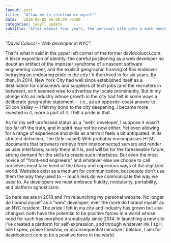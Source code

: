 ```yaml
---
layout: post
title:  "Allow me to reintroduce myself"
date:   2018-08-05 00:00:00 -0500
categories: jekyll update
subtitle: "After almost four years, the personal site gets a much-needed rewrite. A look back at the old site, and a look ahead."
---
```


_"David Colucci - Web developer in NYC"._

That's what it said in the upper left corner of the former davidcolucci.com. A terse exposition of identity: the careful positioning as a web developer no doubt an artifact of the imposter syndrome of a nascent software engineering career, and the explicit geographic framing of this endeavor betraying an endearing pride in the city I'd then lived in for six years. By then, in 2014, New York City had well since established itself as a destination for consumers and suppliers of tech jobs (and the recruiters in between), so it seemed wise to advertise my locale prominently. But in my plunge into an industry whose growth in the city had felt in some ways a deliberate geographic statement -- i.e., as an opposite-coast answer to Silicon Valley -- I felt my bond to the city deepening. I became more invested in it, more a part of it. I felt a pride in that.

As for my self-professed status as a "web" developer, I suppose it wasn't too far off the truth, and in spirit may not be now either. Yet even allowing for a range of experience and skills as a term it feels a bit antiquated. In its strictest definition, The (title-cased) Web probably encompasses HTML documents that browsers retrieve from interconnected servers and render as user interfaces; surely there still is, and will be for the foreseeable future, strong demand for the skills to create such interfaces. But even the most novice of "front-end engineers" and whatever else we choose to call ourselves must take heed of the blurry and capricious ways of the digitized world. Websites exist as a medium for communication, but people don't use them the way they used to -- much less do we communicate the way we used to. As developers we must embrace fluidity, modularity, portability, and platform agnosticism.

So here we are in 2018 and I'm relaunching my personal website. No longer do I brand myself as a "web" developer; ever the more do I brand myself as an NYC resident. The pride I felt in my city and industry has grown but also changed: both have the potential to be positive forces in a world whose need for such has morphed dramatically since 2014. In launching a new site I've created a platform for self-expression, and through whatever ink I spill, bile I spew, praise I bestow, or inconsequential minutiae I belabor, I aim for davidcolucci.com to be a positive force in the world.